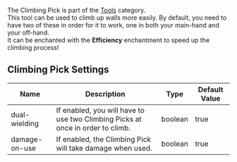 The Climbing Pick is part of the [Tools](https://github.com/Slimefun/Slimefun4/wiki/Tools) category.  
This tool can be used to climb up walls more easily. By default, you need to have two of these in order for it to work, one in both your main-hand and your off-hand.  
It can be enchanted with the **Efficiency** enchantment to speed up the climbing process!

## Climbing Pick Settings
| Name          | Description                                                                    | Type    | Default Value |
| ------------- | ------------------------------------------------------------------------------ | ------- | ------------- |
| dual-wielding | If enabled, you will have to use two Climbing Picks at once in order to climb. | boolean | true          |
| damage-on-use | If enabled, the Climbing Pick will take damage when used.                      | boolean | true          |
